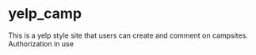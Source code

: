 # yelp_camp
This is a yelp style site that users can create and comment on campsites.  Authorization in use

